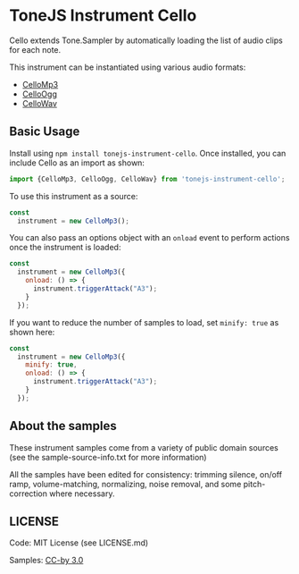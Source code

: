 # ToneJS Instrument Cello

Cello extends Tone.Sampler by automatically loading the list of audio clips for each note.

This instrument can be instantiated using various audio formats:
- [CelloMp3](./mp3/README.md)
- [CelloOgg](./ogg/README.md)
- [CelloWav](./wav/README.md)

## Basic Usage

Install using `npm install tonejs-instrument-cello`. Once installed, you can include Cello as an import as shown:

```javascript
import {CelloMp3, CelloOgg, CelloWav} from 'tonejs-instrument-cello';
```

To use this instrument as a source:

```javascript
const
  instrument = new CelloMp3();
```

You can also pass an options object with an `onload` event to perform actions once the instrument is loaded:

```javascript
const
  instrument = new CelloMp3({
    onload: () => {
      instrument.triggerAttack("A3");
    }
  });
```

If you want to reduce the number of samples to load, set `minify: true` as shown here:

```javascript
const
  instrument = new CelloMp3({
    minify: true,
    onload: () => {
      instrument.triggerAttack("A3");
    }
  });
```

## About the samples

These instrument samples come from a variety of public domain sources (see the sample-source-info.txt for more information)

All the samples have been edited for consistency: trimming silence, on/off ramp, volume-matching, normalizing, noise removal, and some pitch-correction where necessary.

## LICENSE

Code: MIT License (see LICENSE.md)

Samples: [CC-by 3.0](https://creativecommons.org/licenses/by/3.0/)

